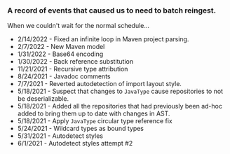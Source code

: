 ### A record of events that caused us to need to batch reingest.

When we couldn't wait for the normal schedule...

* 2/14/2022 - Fixed an infinite loop in Maven project parsing.
* 2/7/2022 - New Maven model
* 1/31/2022 - Base64 encoding
* 1/30/2022 - Back reference substitution
* 11/21/2021 - Recursive type attribution
* 8/24/2021 - Javadoc comments
* 7/7/2021 - Reverted autodetection of import layout style.
* 5/18/2021 - Suspect that changes to `JavaType` cause repositories to not be deserializable.
* 5/18/2021 - Added all the repositories that had previously been ad-hoc added to bring them up to date with changes in AST.
* 5/18/2021 - Apply `JavaType` circular type reference fix
* 5/24/2021 - Wildcard types as bound types
* 5/31/2021 - Autodetect styles
* 6/1/2021  - Autodetect styles attempt #2
